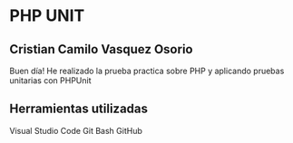 # PHP UNIT
## Cristian Camilo Vasquez Osorio

Buen día!
He realizado la prueba practica sobre PHP y aplicando pruebas unitarias con PHPUnit

## Herramientas utilizadas
Visual Studio Code
Git Bash
GitHub
